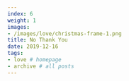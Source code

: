 ```yaml
---
index: 6
weight: 1
images:
- /images/love/christmas-frame-1.png
title: No Thank You
date: 2019-12-16
tags:
- love # homepage
- archive # all posts
---
```

